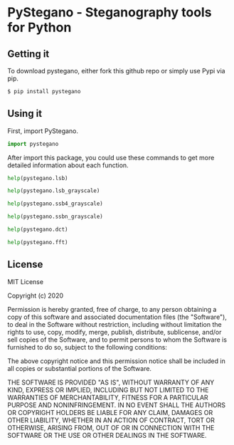 # PyStegano - Steganography tools for Python

##  Getting it

To download pystegano, either fork this github repo or simply use Pypi via pip.
```sh
$ pip install pystegano
```

## Using it

First, import PyStegano.

```Python
import pystegano
```

After import this package, you could use these commands to get more detailed information about each function.

```Python
help(pystegano.lsb)
```

```Python
help(pystegano.lsb_grayscale)
```

```Python
help(pystegano.ssb4_grayscale)
```

```Python
help(pystegano.ssbn_grayscale)
```

```Python
help(pystegano.dct)
```

```Python
help(pystegano.fft)
```

License
----

MIT License

Copyright (c) 2020

Permission is hereby granted, free of charge, to any person obtaining a copy
of this software and associated documentation files (the "Software"), to deal
in the Software without restriction, including without limitation the rights
to use, copy, modify, merge, publish, distribute, sublicense, and/or sell
copies of the Software, and to permit persons to whom the Software is
furnished to do so, subject to the following conditions:

The above copyright notice and this permission notice shall be included in all
copies or substantial portions of the Software.

THE SOFTWARE IS PROVIDED "AS IS", WITHOUT WARRANTY OF ANY KIND, EXPRESS OR
IMPLIED, INCLUDING BUT NOT LIMITED TO THE WARRANTIES OF MERCHANTABILITY,
FITNESS FOR A PARTICULAR PURPOSE AND NONINFRINGEMENT. IN NO EVENT SHALL THE
AUTHORS OR COPYRIGHT HOLDERS BE LIABLE FOR ANY CLAIM, DAMAGES OR OTHER
LIABILITY, WHETHER IN AN ACTION OF CONTRACT, TORT OR OTHERWISE, ARISING FROM,
OUT OF OR IN CONNECTION WITH THE SOFTWARE OR THE USE OR OTHER DEALINGS IN THE
SOFTWARE.
